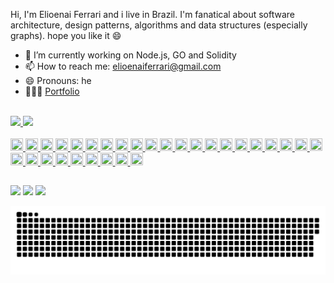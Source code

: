 Hi, I'm Elioenai Ferrari and i live in Brazil. I'm fanatical about software architecture, design patterns, algorithms and data structures (especially graphs). hope you like it 😄

- 🔭 I’m currently working on Node.js, GO and Solidity
- 📫 How to reach me: elioenaiferrari@gmail.com
- 😄 Pronouns: he
- 👨🏽‍💻 [Portfolio](https://elioenai-ferrari.vercel.app/)
  <br/>
  <br/>

 <link rel="stylesheet" href="https://cdn.jsdelivr.net/gh/devicons/devicon@v2.13.0/devicon.min.css">

<div>
  <a href="https://github.com/ElioenaiFerrari">
  <img height="180em" src="https://github-readme-stats.vercel.app/api?username=ElioenaiFerrari&show_icons=true&theme=dracula&include_all_commits=true&count_private=true"/>
  <img height="180em" src="https://github-readme-stats.vercel.app/api/top-langs/?username=ElioenaiFerrari&layout=compact&langs_count=7&theme=dracula"/>
</div>

<div style="display: inline_block"><br>
  <img style="width: 20px; height: 20px;" src="https://cdn.jsdelivr.net/gh/devicons/devicon/icons/go/go-original.svg" />
  <img style="width: 20px; height: 20px;" src="https://cdn.jsdelivr.net/gh/devicons/devicon/icons/javascript/javascript-original.svg" />
  <img style="width: 20px; height: 20px;" src="https://cdn.jsdelivr.net/gh/devicons/devicon/icons/typescript/typescript-original.svg" />
  <img style="width: 20px; height: 20px;" src="https://cdn.jsdelivr.net/gh/devicons/devicon/icons/elixir/elixir-original.svg" />
  <img style="width: 20px; height: 20px;" src="https://cdn.jsdelivr.net/gh/devicons/devicon/icons/dart/dart-original.svg" />
  <img style="width: 20px; height: 20px;" src="https://cdn.jsdelivr.net/gh/devicons/devicon/icons/handlebars/handlebars-original.svg" />
  <img style="width: 20px; height: 20px;" src="https://cdn.jsdelivr.net/gh/devicons/devicon/icons/nestjs/nestjs-plain.svg" />
  <img style="width: 20px; height: 20px;" src="https://cdn.jsdelivr.net/gh/devicons/devicon/icons/phoenix/phoenix-original.svg" />
  <img style="width: 20px; height: 20px;" src="https://cdn.jsdelivr.net/gh/devicons/devicon/icons/vuejs/vuejs-original.svg" />
  <img style="width: 20px; height: 20px;" src="https://cdn.jsdelivr.net/gh/devicons/devicon/icons/nuxtjs/nuxtjs-original.svg" />
  <img style="width: 20px; height: 20px;" src="https://cdn.jsdelivr.net/gh/devicons/devicon/icons/react/react-original.svg" />
  <img style="width: 20px; height: 20px;" src="https://cdn.jsdelivr.net/gh/devicons/devicon/icons/nextjs/nextjs-original.svg" />
  <img style="width: 20px; height: 20px;" src="https://cdn.jsdelivr.net/gh/devicons/devicon/icons/electron/electron-original.svg" />
  <img style="width: 20px; height: 20px;" src="https://cdn.jsdelivr.net/gh/devicons/devicon/icons/flutter/flutter-original.svg" />
  <img style="width: 20px; height: 20px;" src="https://cdn.jsdelivr.net/gh/devicons/devicon/icons/redis/redis-original.svg" />
  <img style="width: 20px; height: 20px;" src="https://cdn.jsdelivr.net/gh/devicons/devicon/icons/postgresql/postgresql-original.svg" />
  <img style="width: 20px; height: 20px;" src="https://cdn.jsdelivr.net/gh/devicons/devicon/icons/mongodb/mongodb-original.svg" />
  <img style="width: 20px; height: 20px;" src="https://cdn.jsdelivr.net/gh/devicons/devicon/icons/apachekafka/apachekafka-original.svg" />
  <img style="width: 20px; height: 20px;" src="https://cdn.jsdelivr.net/gh/devicons/devicon/icons/git/git-original.svg" />
  <img style="width: 20px; height: 20px;" src="https://cdn.jsdelivr.net/gh/devicons/devicon/icons/linux/linux-original.svg" />
  <img style="width: 20px; height: 20px;" src="https://cdn.jsdelivr.net/gh/devicons/devicon/icons/bitbucket/bitbucket-original.svg" />
  <img style="width: 20px; height: 20px;" src="https://cdn.jsdelivr.net/gh/devicons/devicon/icons/centos/centos-original.svg" />
  <img style="width: 20px; height: 20px;" src="https://cdn.jsdelivr.net/gh/devicons/devicon/icons/debian/debian-original.svg" />
  <img style="width: 20px; height: 20px;" src="https://cdn.jsdelivr.net/gh/devicons/devicon/icons/ubuntu/ubuntu-plain.svg" />
  <img style="width: 20px; height: 20px;" src="https://cdn.jsdelivr.net/gh/devicons/devicon/icons/docker/docker-original.svg" />
  <img style="width: 20px; height: 20px;" src="https://cdn.jsdelivr.net/gh/devicons/devicon/icons/jenkins/jenkins-line.svg" />
  <img style="width: 20px; height: 20px;" src="https://cdn.jsdelivr.net/gh/devicons/devicon/icons/kubernetes/kubernetes-plain.svg" />
  <img style="width: 20px; height: 20px;" src="https://cdn.jsdelivr.net/gh/devicons/devicon/icons/googlecloud/googlecloud-original.svg" />
  <img style="width: 20px; height: 20px;" src="https://cdn.jsdelivr.net/gh/devicons/devicon/icons/heroku/heroku-original.svg" />
  <img style="width: 20px; height: 20px;" src="https://cdn.jsdelivr.net/gh/devicons/devicon/icons/sass/sass-original.svg" />
</div>
  
  ##
 
<div> 
  <a href="https://instagram.com/elioenai_ferrari" target="_blank"><img src="https://img.shields.io/badge/-Instagram-%23E4405F?style=for-the-badge&logo=instagram&logoColor=white" target="_blank"></a>
  <a href = "mailto:elioenaiferrari@gmail.com"><img src="https://img.shields.io/badge/-Gmail-%23333?style=for-the-badge&logo=gmail&logoColor=white" target="_blank"></a>
  <a href="https://www.linkedin.com/in/elioenai-ferrari-9a90a6173" target="_blank"><img src="https://img.shields.io/badge/-LinkedIn-%230077B5?style=for-the-badge&logo=linkedin&logoColor=white" target="_blank"></a> 
 
   ![Snake animation](https://github.com/ElioenaiFerrari/ElioenaiFerrari/blob/output/github-contribution-grid-snake.svg)  
</div>
